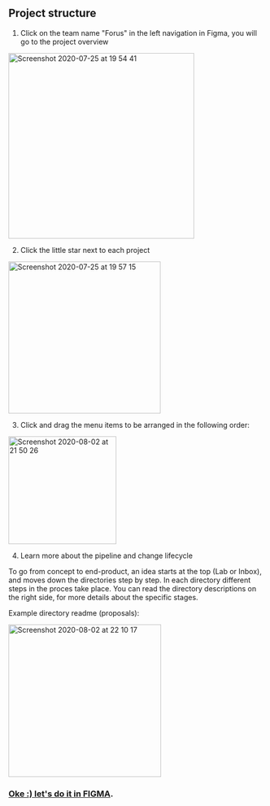 ## Project structure

1. Click on the team name "Forus" in the left navigation in Figma, you will go to the project overview

<img width="365" alt="Screenshot 2020-07-25 at 19 54 41" src="https://user-images.githubusercontent.com/30194799/88463141-dae18480-ceb0-11ea-94fd-22b3f52e42a7.png">


2. Click the little star next to each project

<img width="299" alt="Screenshot 2020-07-25 at 19 57 15" src="https://user-images.githubusercontent.com/30194799/88463490-678d4200-ceb3-11ea-99a3-d399f5a63043.png">


3. Click and drag the menu items to be arranged in the following order:

<img width="212" alt="Screenshot 2020-08-02 at 21 50 26" src="https://user-images.githubusercontent.com/30194799/89131057-62ab3c80-d50a-11ea-8c29-255a2d19a262.png">


4. Learn more about the pipeline and change lifecycle

To go from concept to end-product, an idea starts at the top (Lab or Inbox), and moves down the directories step by step. In each directory different steps in the proces take place. You can read the directory descriptions on the right side, for more details about the specific stages.

Example directory readme (proposals):

<img width="300" alt="Screenshot 2020-08-02 at 22 10 17" src="https://user-images.githubusercontent.com/30194799/89131429-0dbcf580-d50d-11ea-9d96-3e48d9672a19.png">

### [Oke :) let's do it in FIGMA](https://www.figma.com/files/team/751328713147240365/Forus).


